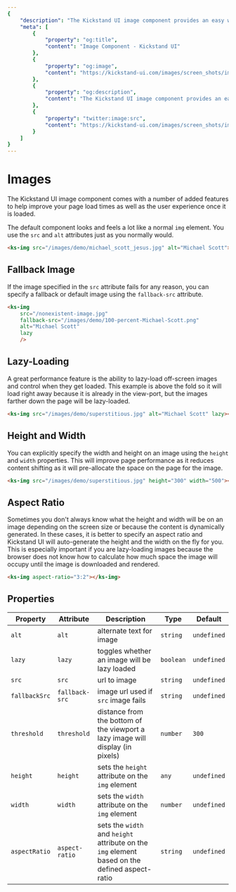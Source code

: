 ```yaml
---
{
    "description": "The Kickstand UI image component provides an easy way to implement lazy-loading for your images.",
    "meta": [
        {
            "property": "og:title",
            "content": "Image Component - Kickstand UI"
        },
        {
            "property": "og:image",
            "content": "https://kickstand-ui.com/images/screen_shots/images.png"
        },
        {
            "property": "og:description",
            "content": "The Kickstand UI image component provides an easy way to implement lazy-loading for your images."
        },
        {
            "property": "twitter:image:src",
            "content": "https://kickstand-ui.com/images/screen_shots/images.png"
        }
    ]
}
---
```


# Images

The Kickstand UI image component comes with a number of added features to help improve your page load times as well as the user experience once it is loaded.

The default component looks and feels a lot like a normal `img` element. You use the `src` and `alt` attributes just as you normally would.

<div class="my-xl text-center">
    <ks-img
        src="/images/demo/michael_scott_jesus.jpg"
        alt="Michael Scott Jesus"
        class="w-50 mx-auto"
        />
</div>

```html
<ks-img src="/images/demo/michael_scott_jesus.jpg" alt="Michael Scott"></ks-img>
```

## Fallback Image

If the image specified in the `src` attribute fails for any reason, you can specify a fallback or default image using the `fallback-src` attribute.

<div class="my-xl text-center">
    <ks-img
        src="/nonexistent-image.jpg"
        fallback-src="/images/demo/100-percent-Michael-Scott.png"
        alt="Michael Scott"
        class="w-50 mx-auto"
        lazy
        />
</div>

```html
<ks-img
    src="/nonexistent-image.jpg"
    fallback-src="/images/demo/100-percent-Michael-Scott.png"
    alt="Michael Scott"
    lazy
    />
```

## Lazy-Loading

A great performance feature is the ability to lazy-load off-screen images and control when they get loaded. This example is above the fold so it will load right away because it is already in the view-port, but the images farther down the page will be lazy-loaded.

<div class="my-xl text-center">
    <ks-img
        src="/images/demo/superstitious.jpg"
        alt="Michael Scott"
        class="w-50 mx-auto"
        aspect-ratio="1.5:1"
        lazy
        />
</div>

```html
<ks-img src="/images/demo/superstitious.jpg" alt="Michael Scott" lazy></ks-img>
```

## Height and Width

You can explicitly specify the width and height on an image using the `height` and `width` properties. This will improve page performance as it reduces content shifting as it will pre-allocate the space on the page for the image.

```html
<ks-img src="/images/demo/superstitious.jpg" height="300" width="500"></ks-img>
```

## Aspect Ratio

Sometimes you don't always know what the height and width will be on an image depending on the screen size or because the content is dynamically generated. In these cases, it is better to specify an aspect ratio and Kickstand UI will auto-generate the height and the width on the fly for you. This is especially important if you are lazy-loading images because the browser does not know how to calculate how much space the image will occupy until the image is downloaded and rendered.

<div class="my-xl text-center">
    <ks-img
        src="/images/demo/michael_scott.jpg"
        alt="Michael Scott"
        class="w-50 mx-auto"
        aspect-ratio="3:2"
        lazy
        />
</div>

```html
<ks-img aspect-ratio="3:2"></ks-img>
```

## Properties

| Property    | Attribute   | Description                                                        | Type      | Default     |
| ----------- | ----------- | ------------------------------------------------------------------ | --------- | ----------- |
| `alt`       | `alt`       | alternate text for image                                           | `string`  | `undefined` |
| `lazy`      | `lazy`      | toggles whether an image will be lazy loaded                       | `boolean` | `undefined` |
| `src`       | `src`       | url to image                                                       | `string`  | `undefined` |
| `fallbackSrc`       | `fallback-src`       | image url used if `src` image fails                                                       | `string`  | `undefined` |
| `threshold` | `threshold` | distance from the bottom of the viewport a lazy image will display (in pixels) | `number`  | `300`       |
| `height`      | `height`       | sets the `height` attribute on the `img` element            | `any`     | `undefined` |
| `width`       | `width`        | sets the `width` attribute on the `img` element            | `number`  | `undefined` |
| `aspectRatio` | `aspect-ratio` | sets the `width` and `height` attribute on the `img` element based on the defined aspect-ratio           | `string`  | `undefined` |
